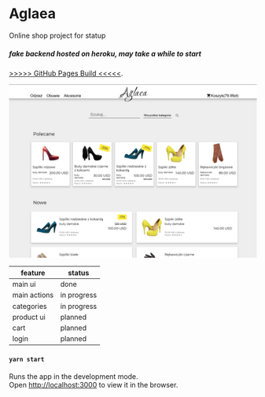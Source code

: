# Aglaea

Online shop project for statup

##### fake backend hosted on heroku, may take a while to start


[>>>>> GitHub Pages Build <<<<<](https://kifner-mateusz.github.io/aglaea/).

![aglaea](./Aglaea.png)

| feature      | status      |
| ------------ | ----------- |
| main ui      | done        |
| main actions | in progress |
| categories   | in progress |
| product ui   | planned     |
| cart         | planned     |
| login        | planned     |

#### `yarn start`

Runs the app in the development mode.<br />
Open [http://localhost:3000](http://localhost:3000) to view it in the browser.
